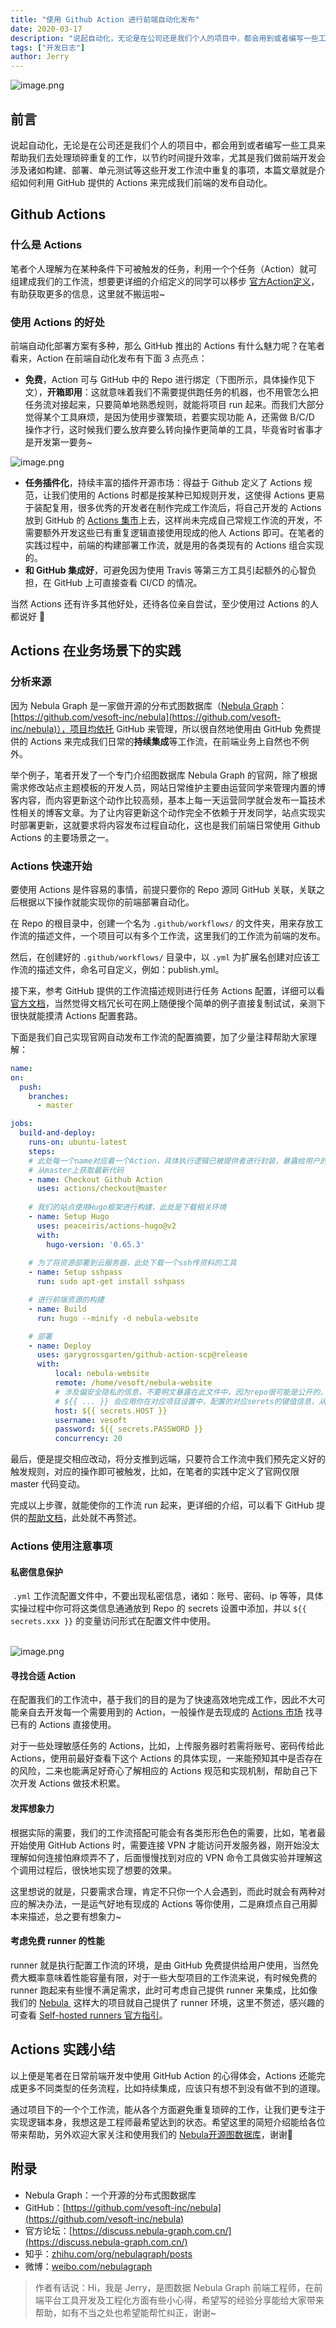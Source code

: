```yaml
---
title: "使用 Github Action 进行前端自动化发布"
date: 2020-03-17
description: "说起自动化，无论是在公司还是我们个人的项目中，都会用到或者编写一些工具来帮助我们去处理琐碎重复的工作，以节约时间提升效率…"
tags: ["开发日志"]
author: Jerry
---
```


![image.png](https://www-cdn.nebula-graph.com.cn/nebula-blog/Action01.png)

## 前言

说起自动化，无论是在公司还是我们个人的项目中，都会用到或者编写一些工具来帮助我们去处理琐碎重复的工作，以节约时间提升效率，尤其是我们做前端开发会涉及诸如构建、部署、单元测试等这些开发工作流中重复的事项，本篇文章就是介绍如何利用 GitHub 提供的 Actions 来完成我们前端的发布自动化。

## Github Actions

### 什么是 Actions

笔者个人理解为在某种条件下可被触发的任务，利用一个个任务（Action）就可组建成我们的工作流，想要更详细的介绍定义的同学可以移步 [官方Action定义](https://github.com/features/actions)，有助获取更多的信息，这里就不搬运啦~

### 使用 Actions 的好处

前端自动化部署方案有多种，那么 GitHub 推出的 Actions 有什么魅力呢？在笔者看来，Action 在前端自动化发布有下面 3 点亮点：

  - **免费**，Action 可与 GitHub 中的 Repo 进行绑定（下图所示，具体操作见下文），**开箱即用**：这就意味着我们不需要提供跑任务的机器，也不用管怎么把任务流对接起来，只要简单地熟悉规则，就能将项目 run 起来。而我们大部分觉得某个工具麻烦，是因为使用步骤繁琐，若要实现功能 A，还需做 B/C/D 操作才行，这时候我们要么放弃要么转向操作更简单的工具，毕竟省时省事才是开发第一要务~
  
  ![image.png](https://www-cdn.nebula-graph.com.cn/nebula-blog/Action02.png)

  - **任务插件化**，持续丰富的插件开源市场：得益于 Github 定义了 Actions 规范，让我们使用的 Actions 时都是按某种已知规则开发，这使得 Actions 更易于装配复用，很多优秀的开发者在制作完成工作流后，将自己开发的 Actions 放到 GitHub 的 [Actions 集市](https://github.com/marketplace?type=actions)上去，这样尚未完成自己常规工作流的开发，不需要额外开发这些已有重复逻辑直接使用现成的他人 Actions 即可。在笔者的实践过程中，前端的构建部署工作流，就是用的各类现有的 Actions 组合实现的。
  - **和 GitHub 集成好**，可避免因为使用 Travis 等第三方工具引起额外的心智负担，在 GitHub 上可直接查看 CI/CD 的情况。

当然 Actions 还有许多其他好处，还待各位亲自尝试，至少使用过 Actions 的人都说好 😬

## Actions 在业务场景下的实践

### 分析来源

因为 Nebula Graph 是一家做开源的分布式图数据库（[Nebula Graph](https://github.com/vesoft-inc/nebula)：[https://github.com/vesoft-inc/nebula](https://github.com/vesoft-inc/nebula)），项目均依托 GitHub 来管理，所以很自然地使用由 GitHub 免费提供的 Actions 来完成我们日常的**持续集成**等工作流，在前端业务上自然也不例外。

举个例子，笔者开发了一个专门介绍图数据库  Nebula Graph 的官网，除了根据需求修改站点主题模板的开发人员，网站日常维护主要由运营同学来管理内置的博客内容，而内容更新这个动作比较高频，基本上每一天运营同学就会发布一篇技术性相关的博客文章。为了让内容更新这个动作完全不依赖于开发同学，站点实现实时部署更新，这就要求将内容发布过程自动化，这也是我们前端日常使用 Github Actions 的主要场景之一。

### Actions 快速开始

要使用 Actions 是件容易的事情，前提只要你的 Repo 源同 GitHub 关联，关联之后根据以下操作就能实现你的前端部署自动化。

在 Repo 的根目录中，创建一个名为 `.github/workflows/` 的文件夹，用来存放工作流的描述文件，一个项目可以有多个工作流，这里我们的工作流为前端的发布。

然后，在创建好的 `.github/workflows/` 目录中，以 `.yml` 为扩展名创建对应该工作流的描述文件，命名可自定义，例如：publish.yml。

接下来，参考 GitHub 提供的工作流描述规则进行任务 Actions 配置，详细可以看[官方文档](https://help.github.com/en/actions/reference/workflow-syntax-for-github-actions)，当然觉得文档冗长可在网上随便搜个简单的例子直接复制试试，亲测下很快就能摸清 Actions 配置套路。

下面是我们自己实现官网自动发布工作流的配置摘要，加了少量注释帮助大家理解：

```yaml
name:
on:
  push:
    branches:
      - master

jobs:
  build-and-deploy:
    runs-on: ubuntu-latest
    steps:
    # 此处每一个name对应着一个Action，具体执行逻辑已被提供者进行封装，暴露给用户的只是需要用户需要关心和配置的
    # 从master上获取最新代码
    - name: Checkout Github Action
      uses: actions/checkout@master
    
    # 我们的站点使用Hugo框架进行构建，此处是下载相关环境
    - name: Setup Hugo
      uses: peaceiris/actions-hugo@v2
      with:
        hugo-version: '0.65.3'
    
    # 为了将资源部署到云服务器，此处下载一个ssh传资料的工具
    - name: Setup sshpass
      run: sudo apt-get install sshpass

    # 进行前端资源的构建
    - name: Build
      run: hugo --minify -d nebula-website

    # 部署
    - name: Deploy
      uses: garygrossgarten/github-action-scp@release
      with:
          local: nebula-website
          remote: /home/vesoft/nebula-website
          # 涉及偏安全隐私的信息，不要明文暴露在此文件中，因为repo很可能是公开的，会被所有人看见
          # ${{ ... }} 会应用你在对应项目设置中，配置的对应serets的键值信息，从而保护私密信息不被看到
          host: ${{ secrets.HOST }}
          username: vesoft
          password: ${{ secrets.PASSWORD }}
          concurrency: 20
```

最后，便是提交相应改动，将分支推到远端，只要符合工作流中我们预先定义好的触发规则，对应的操作即可被触发，比如，在笔者的实践中定义了官网仅限 master 代码变动。

完成以上步骤，就能使你的工作流 run 起来，更详细的介绍，可以看下 GitHub 提供的[帮助文档](https://help.github.com/en/actions/configuring-and-managing-workflows/configuring-a-workflow#creating-a-workflow-file)，此处就不再赘述。

### Actions 使用注意事项

#### 私密信息保护

 `.yml` 工作流配置文件中，不要出现私密信息，诸如：账号、密码、ip 等等，具体实操过程中你可将这类信息通通放到 Repo 的 secrets 设置中添加，并以 `${{ secrets.xxx }}` 的变量访问形式在配置文件中使用。<br /> 

![image.png](https://www-cdn.nebula-graph.com.cn/nebula-blog/Action03.png)

#### 寻找合适 Action

在配置我们的工作流中，基于我们的目的是为了快速高效地完成工作，因此不大可能亲自去开发每一个需要用到的 Action，一般操作是去现成的 [Actions 市场](https://github.com/marketplace?type=actions) 找寻已有的 Actions 直接使用。

对于一些处理敏感任务的 Actions，比如，上传服务器时若需将账号、密码传给此 Actions，使用前最好查看下这个 Actions 的具体实现，一来能预知其中是否存在的风险，二来也能满足好奇心了解相应的 Actions 规范和实现机制，帮助自己下次开发 Actions 做技术积累。

#### 发挥想象力

根据实际的需要，我们的工作流搭配可能会有各类形形色色的需要，比如，笔者最开始使用 GitHub Actions 时，需要连接 VPN 才能访问开发服务器，刚开始没太理解如何连接怕麻烦弄不了，后面慢慢找到对应的 VPN 命令工具做实验并理解这个调用过程后，很快地实现了想要的效果。

这里想说的就是，只要需求合理，肯定不只你一个人会遇到，而此时就会有两种对应的解决办法，一是运气好地有现成的 Actions 等你使用，二是麻烦点自己用脚本来描述，总之要有想象力~

#### 考虑免费 runner 的性能

runner 就是执行配置工作流的环境，是由 GitHub 免费提供给用户使用，当然免费大概率意味着性能容量有限，对于一些大型项目的工作流来说，有时候免费的 runner 跑起来有些慢不满足需求，此时可考虑自己提供 runner 来集成，比如像我们的 [Nebula ](https://github.com/vesoft-inc/nebula) 这样大的项目就自己提供了 runner 环境，这里不赘述，感兴趣的可查看 [Self-hosted runners 官方指引](https://github.blog/2019-11-05-self-hosted-runners-for-github-actions-is-now-in-beta/)。


## Actions 实践小结

以上便是笔者在日常前端开发中使用 GitHub Action 的心得体会，Actions 还能完成更多不同类型的任务流程，比如持续集成，应该只有想不到没有做不到的道理。

通过项目下的一个个工作流，能从各个方面避免重复琐碎的工作，让我们更专注于实现逻辑本身，我想这是工程师最希望达到的状态。希望这里的简短介绍能给各位带来帮助，另外欢迎大家关注和使用我们的 [Nebula开源图数据库](https://github.com/vesoft-inc/nebula)，谢谢🤝

## 附录

- Nebula Graph：一个开源的分布式图数据库
- GitHub：[https://github.com/vesoft-inc/nebula](https://github.com/vesoft-inc/nebula)
- 官方论坛：[https://discuss.nebula-graph.com.cn/](https://discuss.nebula-graph.com.cn/)
- 知乎：[zhihu.com/org/nebulagraph/posts](https://www.zhihu.com/org/nebulagraph/posts)
- 微博：[weibo.com/nebulagraph](https://weibo.com/nebulagraph)

> 作者有话说：Hi，我是 Jerry，是图数据 Nebula Graph 前端工程师，在前端平台工具开发及工程化方面有些小心得，希望写的经验分享能给大家带来帮助，如有不当之处也希望能帮忙纠正，谢谢~
